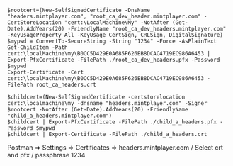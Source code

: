     $rootcert=(New-SelfSignedCertificate -DnsName "headers.mintplayer.com", "root_ca_dev_header.mintplayer.com" -CertStoreLocation "cert:\LocalMachine\My" -NotAfter (Get-Date).AddYears(20) -FriendlyName "root_ca_dev_headers.mintplayer.com" -KeyUsageProperty All -KeyUsage CertSign, CRLSign, DigitalSignature)
    $mypwd = ConvertTo-SecureString -String "1234" -Force -AsPlainText
    Get-ChildItem -Path cert:\localMachine\my\B0CC5D429E0A685F626EB8DCAC4719EC986A6453 | Export-PfxCertificate -FilePath ./root_ca_dev_headers.pfx -Password $mypwd
    Export-Certificate -Cert cert:\localMachine\my\B0CC5D429E0A685F626EB8DCAC4719EC986A6453 -FilePath root_ca_headers.crt
    
    $childcert=(New-SelfSignedCertificate -certstorelocation cert:\localmachine\my -dnsname "headers.mintplayer.com" -Signer $rootcert -NotAfter (Get-Date).AddYears(20) -FriendlyName "child_a_headers.mintplayer.com")
    $childcert | Export-PfxCertificate -FilePath ./child_a_headers.pfx -Password $mypwd
    $childcert | Export-Certificate -FilePath ./child_a_headers.crt

Postman => Settings => Certificates => headers.mintplayer.com / Select crt and pfx / passphrase 1234
